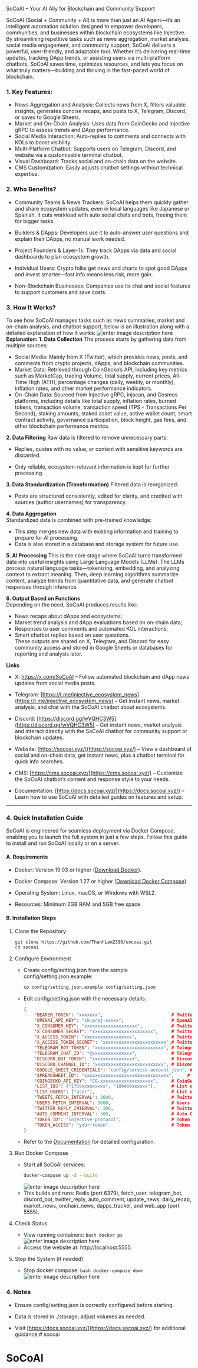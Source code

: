 SoCoAI – Your AI Ally for Blockchain and Community Support

SoCoAI (Social + Community + AI) is more than just an AI Agent—it’s an intelligent automation solution designed to empower developers, communities, and businesses within blockchain ecosystems like Injective. By streamlining repetitive tasks such as news aggregation, market analysis, social media engagement, and community support, SoCoAI delivers a powerful, user-friendly, and adaptable tool. Whether it’s delivering real-time updates, tracking DApp trends, or assisting users via multi-platform chatbots, SoCoAI saves time, optimizes resources, and lets you focus on what truly matters—building and thriving in the fast-paced world of blockchain.

### 1. Key Features:
-   News Aggregation and Analysis: Collects news from X, filters valuable insights, generates concise recaps, and posts to X, Telegram, Discord, or saves to Google Sheets.
-   Market and On-Chain Analysis: Uses data from CoinGecko and Injective gRPC to assess trends and DApp performance.
-   Social Media Interaction: Auto-replies to comments and connects with KOLs to boost visibility.
-   Multi-Platform Chatbot: Supports users on Telegram, Discord, and website via a customizable terminal chatbot.
-   Visual Dashboard: Tracks social and on-chain data on the website.
-   CMS Customization: Easily adjusts chatbot settings without technical expertise.
    

### 2. Who Benefits?
-   Community Teams & News Trackers: SoCoAI helps them quickly gather and share ecosystem updates, even in local languages like Japanese or Spanish. It cuts workload with auto social chats and bots, freeing them for bigger tasks.
    
-   Builders & DApps: Developers use it to auto-answer user questions and explain their DApps, no manual work needed.
    
-   Project Founders & Layer-1s: They track DApps via data and social dashboards to plan ecosystem growth.
    
-   Individual Users: Crypto folks get news and charts to spot good DApps and invest smarter—fast info means less risk, more gain.
    
-   Non-Blockchain Businesses: Companies use its chat and social features to support customers and save costs.
    

### 3. How It Works?

To see how SoCoAI manages tasks such as news summaries, market and on-chain analysis, and chatbot support, below is an illustration along with a detailed explanation of how it works:
![enter image description here](https://raw.githubusercontent.com/ThanhLam2396/images/4b14ceb4ada161c1ff224dcaaecc000ca26b8007/socoai-transparent.svg)
**Explanation:**
**1. Data Collection**
The process starts by gathering data from multiple sources:
   - Social Media: Mainly from X (Twitter), which provides news, posts, and comments from crypto projects, dApps, and blockchain communities.
   -   Market Data: Retrieved through CoinGecko’s API, including key metrics such as MarketCap, trading Volume, total supply, current prices, All-Time High (ATH), percentage changes (daily, weekly, or monthly), inflation rates, and other market performance indicators.
   -   On-Chain Data: Sourced from Injective gRPC, injscan, and Cosmos platforms, including details like total supply, inflation rates, burned tokens, transaction volume, transaction speed (TPS - Transactions Per Second), staking amounts, staked asset value, active wallet count, smart contract activity, governance participation, block height, gas fees, and other blockchain performance metrics.
        
**2. Data Filtering**
   Raw data is filtered to remove unnecessary parts:
   -   Replies, quotes with no value, or content with sensitive keywords are discarded.
        
   -   Only reliable, ecosystem-relevant information is kept for further processing.
        
**3. Data Standardization (Transformation)**
    Filtered data is reorganized:
   -   Posts are structured consistently, edited for clarity, and credited with sources (author usernames) for transparency.
        
**4. Data Aggregation**  
    Standardized data is combined with pre-trained knowledge:
   -   This step merges new data with existing information and training to prepare for AI processing.
   -   Data is also stored in a database and storage system for future use.
        
**5. AI Processing** 
This is the core stage where SoCoAI turns transformed data into useful insights using Large Language Models (LLMs). The LLMs process natural language tasks—tokenizing, embedding, and analyzing context to extract meaning. Then, deep learning algorithms summarize content, analyze trends from quantitative data, and generate chatbot responses through inference.
    
**6. Output Based on Functions**  
   Depending on the need, SoCoAI produces results like:
   -   News recaps about dApps and ecosystems;
   -   Market trend analysis and dApp evaluations based on on-chain data;
   -   Responses to user comments and automated KOL interactions;     
   -   Smart chatbot replies based on user questions.  
        These outputs are shared on X, Telegram, and Discord for easy community access and stored in Google Sheets or databases for reporting and analysis later.
    

**Links**
-   X: https://x.com/SoCoAI – Follow automated blockchain and dApp news updates from social media posts.
    
-   Telegram: [https://t.me/injective_ecosystem_news](https://t.me/injective_ecosystem_news) – Get instant news, market analysis, and chat with the SoCoAI chatbot about ecosystems.
    
-   Discord: [https://discord.gg/wVQHC3W5](https://discord.gg/wVQHC3W5) – Get instant news, market analysis and interact directly with the SoCoAI chatbot for community support or blockchain updates.
    
-   Website: [https://socoai.xyz/](https://socoai.xyz/) – View a dashboard of social and on-chain data, get instant news, plus a chatbot terminal for quick info searches.
    
-   CMS: [https://cms.socoai.xyz/](https://cms.socoai.xyz/) – Customize the SoCoAI chatbot’s content and response style to your needs.
    
-   Documentation: [https://docs.socoai.xyz/](https://docs.socoai.xyz/) – Learn how to use SoCoAI with detailed guides on features and setup.
    

----------

### 4. Quick Installation Guide

SoCoAI is engineered for seamless deployment via Docker Compose, enabling you to launch the full system in just a few steps. Follow this guide to install and run SoCoAI locally or on a server.

#### A. Requirements

-   Docker: Version 19.03 or higher ([Download Docker](https://docs.docker.com/get-docker/)).
    
-   Docker Compose: Version 1.27 or higher ([Download Docker Compose](https://docs.docker.com/compose/install/)).
    
-   Operating System: Linux, macOS, or Windows with WSL2.
    
-   Resources: Minimum 2GB RAM and 5GB free space.
    

#### B. Installation Steps

1.  Clone the Repository    
    ```bash
    git clone https://github.com/ThanhLam2396/socoai.git
    cd socoai
    ```
    
2.  Configure Environment
    -   Create config/setting.json from the sample config/setting.json.example:
        ```bash
        cp config/setting.json.example config/setting.json
        ```
        
    -   Edit config/setting.json with the necessary details:
        
        ```json
        {
            "BEARER_TOKEN": "xxxxxxx",                          # Twitter Bearer Token  
            "OPENAI_API_KEY": "sk-proj-xxxxx",                  # OpenAI API Key  
            "X_CONSUMER_KEY": "xxxxxxxxxxxxxxxxxxxx",           # Twitter Consumer Key  
            "X_CONSUMER_SECRET": "xxxxxxxxxxxxxxxxxxxxxxx",     # Twitter Consumer Secret  
            "X_ACCESS_TOKEN": "xxxxxxxxxxxxxxxxxx",             # Twitter Access Token  
            "X_ACCESS_TOKEN_SECRET": "xxxxxxxxxxxxxxxxxxxxxxxx",# Twitter Access Token Secret  
            "TELEGRAM_BOT_TOKEN": "xxxxxxxxxxxxxxxxxxxxxxxxxx", # Telegram Bot Token  
            "TELEGRAM_CHAT_ID": "@xxxxxxxxxxxxxxx",             # Telegram Chat ID  
            "DISCORD_BOT_TOKEN": "xxxxxxxxxxxxxxxx",            # Discord Bot Token  
            "DISCORD_CHANNEL_ID": "xxxxxxxxxxxxxxxxxxxxxxxxxx", # Discord Channel ID  
            "GOOGLE_SHEET_CREDENTIALS": "config/service-account.json", # Google Sheets Credentials  
            "SPREADSHEET_ID": "xxxxxxxxxxxxxxxxxxxxxxxxxxxxxxxx",     # Google Spreadsheet ID  
            "COINGECKO_API_KEY": "CG-xxxxxxxxxxxxxxxxxxxx",     # CoinGecko API Key  
            "LIST_IDS": ["1759xxxxxxxxx", "189466xxxxxx"],      # List of IDs  
            "LIST_USERS": ["user"],                             # List of Users  
            "TWEETS_FETCH_INTERVAL": 3600,                      # Twitter Fetch Interval (seconds)  
            "USERS_FETCH_INTERVAL": 3600,                       # Users Fetch Interval (seconds)  
            "TWITTER_REPLY_INTERVAL": 300,                      # Twitter Reply Interval (seconds)  
            "AUTO_COMMENT_INTERVAL": 300,                       # Auto Comment Interval (seconds)  
            "TOKEN_ID": "injective-protocol",                   # Token ID for Tracking  
            "TOKEN_ACCESS": "your-token"                        # Token Access Key  
        }
        ```
        
    -   Refer to the [Documentation](https://socoai.gitbook.io/socoai-docs/getting-started/markdown/setting.json) for detailed configuration.
        
3.  Run Docker Compose
    
    -   Start all SoCoAI services:
        ```bash
        docker-compose up -d --build
        ```
        ![enter image description here](https://github.com/ThanhLam2396/images/blob/main/docker-compose-up.gif?raw=true)
    -   This builds and runs: Redis (port 6379), fetch_user, telegram_bot, discord_bot, twitter_reply, auto_comment, update_news, daily_recap, market_news, onchain_news, dapps_tracker, and web_app (port 5555).
        
4.  Check Status
    
    -   View running containers:
		        ```bash
		        docker ps
		        ```
        ![enter image description here](https://github.com/ThanhLam2396/images/blob/main/docker%20ps.gif?raw=true)
    -   Access the website at: http://localhost:5555.
        
5.  Stop the System (if needed)

	-   Stop docker compose:
					 ```bash
      docker-compose down
		    ```
     ![enter image description here](https://github.com/ThanhLam2396/images/blob/main/docker-compose-down.gif?raw=true)

### 4. Notes

-   Ensure config/setting.json is correctly configured before starting.
    
-   Data is stored in ./storage; adjust volumes as needed.
    
-   Visit [https://docs.socoai.xyz/](https://docs.socoai.xyz/) for additional guidance.# socoai
# SoCoAI
